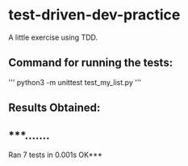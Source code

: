 # test-driven-dev-practice
A little exercise using TDD.

## Command for running the tests:
'''
    python3 -m unittest test_my_list.py
'''


## Results Obtained:

***.......
----------------------------------------------------------------------
Ran 7 tests in 0.001s
OK***
